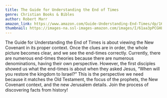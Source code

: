 ```yaml
---
title: The Guide for Understanding the End of Times
genre: Christian Books & Bibles
author: Robert Marr
amazon_link: https://www.amazon.com/Guide-Understanding-End-Times/dp/1643458574/ref=tmm_pap_swatch_0?_encoding=UTF8&qid=1643368254&sr=8-1
thumbnail: https://images-na.ssl-images-amazon.com/images/I/61aa3pPCGHL.jpg
---
```

The Guide for Understanding the End of Times is about viewing the New Covenant in its proper context. Once the clues are in order, the whole picture becomes clear, and we see the end-times correctly. Currently, there are numerous end-times theories because there are numerous denominations, having their own perspective. However, the first disciples showed us what the end-times is about when they asked Jesus, “When will you restore the kingdom to Israel?” This is the perspective we need because it matches the Old Testament, the focus of the prophets, the New Covenant context, and the new Jerusalem details. Join the process of discovering facts from history!